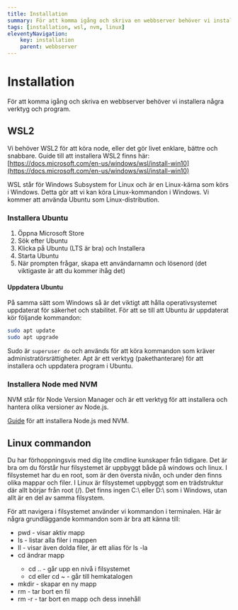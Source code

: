 ```yaml
---
title: Installation
summary: För att komma igång och skriva en webbserver behöver vi installera några verktyg och program.
tags: [installation, wsl, nvm, linux]
eleventyNavigation:
    key: installation
    parent: webbserver
---
```


# Installation

För att komma igång och skriva en webbserver behöver vi installera några verktyg och program. 

## WSL2

Vi behöver WSL2 för att köra node, eller det gör livet enklare, bättre och snabbare.
Guide till att installera WSL2 finns här: [https://docs.microsoft.com/en-us/windows/wsl/install-win10](https://docs.microsoft.com/en-us/windows/wsl/install-win10)

WSL står för Windows Subsystem for Linux och är en Linux-kärna som körs i Windows. Detta gör att vi kan köra Linux-kommandon i Windows.
Vi kommer att använda Ubuntu som Linux-distribution.

### Installera Ubuntu

1. Öppna Microsoft Store
2. Sök efter Ubuntu
3. Klicka på Ubuntu (LTS är bra) och Installera
4. Starta Ubuntu
5. När prompten frågar, skapa ett användarnamn och lösenord (det viktigaste är att du kommer ihåg det)

#### Uppdatera Ubuntu

På samma sätt som Windows så är det viktigt att hålla operativsystemet uppdaterat för säkerhet och stabilitet.
För att se till att Ubuntu är uppdaterat kör följande kommandon:

```bash
sudo apt update
sudo apt upgrade
```

Sudo är `superuser do` och används för att köra kommandon som kräver administratörsrättigheter. Apt är ett verktyg (pakethanterare) för att installera och uppdatera program i Ubuntu.

### Installera Node med NVM

NVM står för Node Version Manager och är ett verktyg för att installera och hantera olika versioner av Node.js.

[Guide](https://learn.microsoft.com/en-us/windows/dev-environment/javascript/nodejs-on-wsl) för att installera Node.js med NVM.

## Linux commandon

Du har förhoppningsvis med dig lite cmdline kunskaper från tidigare. Det är bra om du förstår hur filsystemet är uppbyggt både på windows och linux. I filsystemet har du en root, som är den översta nivån, och under den finns olika mappar och filer. I Linux är filsystemet uppbyggt som en trädstruktur där allt börjar från root (/).
Det finns ingen C:\ eller D:\ som i Windows, utan allt är en del av samma filsystem. 

För att navigera i filsystemet använder vi kommandon i terminalen. Här är några grundläggande kommandon som är bra att känna till:

* pwd - visar aktiv mapp
* ls - listar alla filer i mappen
* ll - visar även dolda filer, är ett alias för ls -la
* cd <mappnamn> ändrar mapp
    * cd .. - går upp en nivå i filsystemet
    * cd eller cd ~ - går till hemkatalogen
* mkdir <mappnamn> - skapar en ny mapp
* rm <filnamn> - tar bort en fil
* rm -r <mappnamn> - tar bort en mapp och dess innehåll
